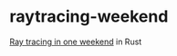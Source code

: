 # raytracing-weekend
[Ray tracing in one weekend](https://raytracing.github.io/books/RayTracingInOneWeekend.html) in Rust

